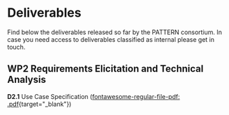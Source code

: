 # Deliverables

Find below the deliverables released so far by the PATTERN consortium. In case
you need access to deliverables classified as internal please get in touch.


## WP2 Requirements Elicitation and Technical Analysis

**D2.1** Use Case Specification ([fontawesome-regular-file-pdf: .pdf][D2.1]{target="_blank"})

[D2.1]: https://drive.google.com/file/d/1_TPaMSNGCHpXFKuRw_QPePhFFeSJnjP4/view?usp=sharing

 
